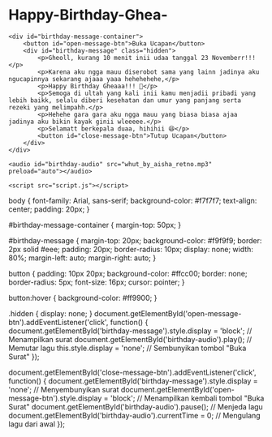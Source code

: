 # Happy-Birthday-Ghea-
<html lang="en">
<head>
    <meta charset="UTF-8">
    <meta name="viewport" content="width=device-width, initial-scale=1.0">
    <title>Happy Birthday Gheoll!</title>
    <link rel="stylesheet" href="styles.css">
</head>
<body>

    <div id="birthday-message-container">
        <button id="open-message-btn">Buka Ucapan</button>
        <div id="birthday-message" class="hidden">
            <p>Gheoll, kurang 10 menit inii udaa tanggal 23 Novemberr!!!</p>
            <p>Karena aku ngga mauu diserobot sama yang lainn jadinya aku ngucapinnya sekarang ajaaa yaaa hehehehehe,</p>
            <p>Happy Birthday Gheaaa!!! 🎉</p>
            <p>Semoga di ultah yang kali inii kamu menjadii pribadi yang lebih baikk, selalu diberi kesehatan dan umur yang panjang serta rezeki yang melimpahh.</p>
            <p>Hehehe gara gara aku ngga mauu yang biasa biasa ajaa jadinya aku bikin kayak ginii wleeeee.</p>
            <p>Selamatt berkepala duaa, hihihii 😆</p>
            <button id="close-message-btn">Tutup Ucapan</button>
        </div>
    </div>

    <audio id="birthday-audio" src="whut_by_aisha_retno.mp3" preload="auto"></audio>

    <script src="script.js"></script>
</body>
</html>
body {
    font-family: Arial, sans-serif;
    background-color: #f7f7f7;
    text-align: center;
    padding: 20px;
}

#birthday-message-container {
    margin-top: 50px;
}

#birthday-message {
    margin-top: 20px;
    background-color: #f9f9f9;
    border: 2px solid #eee;
    padding: 20px;
    border-radius: 10px;
    display: none;
    width: 80%;
    margin-left: auto;
    margin-right: auto;
}

button {
    padding: 10px 20px;
    background-color: #ffcc00;
    border: none;
    border-radius: 5px;
    font-size: 16px;
    cursor: pointer;
}

button:hover {
    background-color: #ff9900;
}

.hidden {
    display: none;
}
document.getElementById('open-message-btn').addEventListener('click', function() {
    document.getElementById('birthday-message').style.display = 'block'; // Menampilkan surat
    document.getElementById('birthday-audio').play(); // Memutar lagu
    this.style.display = 'none'; // Sembunyikan tombol "Buka Surat"
});

document.getElementById('close-message-btn').addEventListener('click', function() {
    document.getElementById('birthday-message').style.display = 'none'; // Menyembunyikan surat
    document.getElementById('open-message-btn').style.display = 'block'; // Menampilkan kembali tombol "Buka Surat"
    document.getElementById('birthday-audio').pause(); // Menjeda lagu
    document.getElementById('birthday-audio').currentTime = 0; // Mengulang lagu dari awal
});
